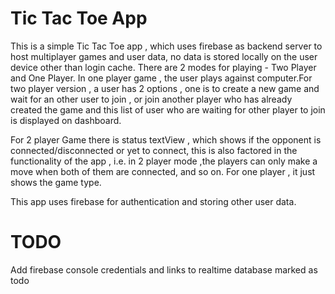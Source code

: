 # **Tic Tac Toe App**
This is a simple Tic Tac Toe app , which uses firebase as backend server to host multiplayer games and user data, no data is stored locally on the user device other than login cache. There are 2 modes for playing - Two Player and One Player. In one player game , the user plays against computer.For two player version , a user has 2 options , one is to create a new game and wait for an other user to join , or join another player who has already created the game and this list of user who are waiting for other player to join is displayed on dashboard. 

For 2 player Game there is status textView , which shows if the opponent is connected/disconnected or yet to connect, this is also factored in the functionality of the app , i.e. in 2 player mode ,the players can only make a move when both of them are connected, and so on. For one player , it just shows the game type.

This app uses firebase for authentication and storing other user data.

# TODO
Add firebase console credentials and links to realtime database marked as todo 
